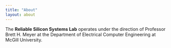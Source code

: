 ```yaml
---
title: "About"
layout: about
---
```


The **Reliable Silicon Systems Lab** operates under the direction of Professor Brett H. Meyer at the Department of Electrical Computer Engineering at McGill University.
